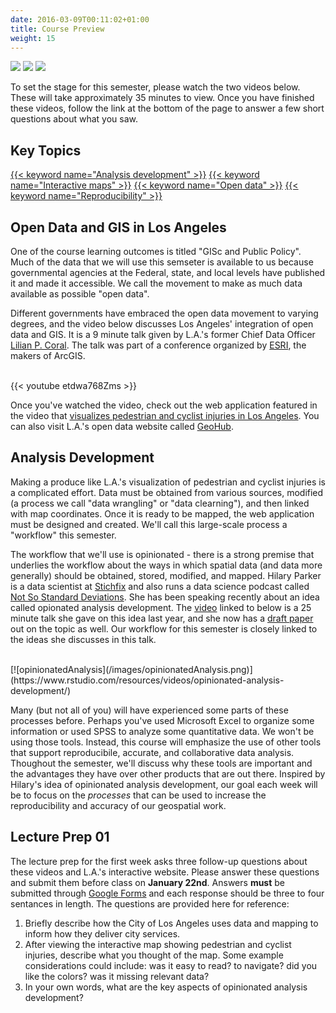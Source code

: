 ```yaml
---
date: 2016-03-09T00:11:02+01:00
title: Course Preview
weight: 15
---
```

![](https://img.shields.io/badge/semester-spring%202018-orange.svg) ![](https://img.shields.io/badge/release-full-brightgreen.svg) ![](https://img.shields.io/badge/last%20update-2017--12--30-brightgreen.svg)

To set the stage for this semester, please watch the two videos below. These will take approximately 35 minutes to view. Once you have finished these videos, follow the link at the bottom of the page to answer a few short questions about what you saw.

## Key Topics
[{{< keyword name="Analysis development" >}}](/topic-index/#a-d)
[{{< keyword name="Interactive maps" >}}](/topic-index/#i-l)
[{{< keyword name="Open data" >}}](/topic-index/#m-p)
[{{< keyword name="Reproducibility" >}}](/topic-index/#q-t)

## Open Data and GIS in Los Angeles
One of the course learning outcomes is titled "GISc and Public Policy". Much of the data that we will use this semseter is available to us because governmental agencies at the Federal, state, and local levels have published it and made it accessible. We call the movement to make as much data available as possible "open data". 

Different governments have embraced the open data movement to varying degrees, and the video below discusses Los Angeles' integration of open data and GIS. It is a 9 minute talk given by L.A.'s former Chief Data Officer [Lilian P. Coral](https://twitter.com/lcoral). The talk was part of a conference organized by [ESRI](https://www.esri.com/en-us/home), the makers of ArcGIS.

</br>
{{< youtube etdwa768Zms >}}
</br>

Once you've watched the video, check out the web application featured in the video that [visualizes pedestrian and cyclist injuries in Los Angeles](http://ladot.maps.arcgis.com/apps/MapJournal/index.html?appid=a45d3efd7b1d4ef49f362caadb4754b0). You can also visit L.A.'s open data website called [GeoHub](http://geohub.lacity.org).

## Analysis Development
Making a produce like L.A.'s visualization of pedestrian and cyclist injuries is a complicated effort. Data must be obtained from various sources, modified (a process we call "data wrangling" or "data clearning"), and then linked with map coordinates. Once it is ready to be mapped, the web application must be designed and created. We'll call this large-scale process a "workflow" this semester. 

The workflow that we'll use is opinionated - there is a strong premise that underlies the workflow about the ways in which spatial data (and data more generally) should be obtained, stored, modified, and mapped. Hilary Parker is a data scientist at [Stichfix](http://stitchfix.com) and also runs a data science podcast called [Not So Standard Deviations](http://nssdeviations.com). She has been speaking recently about an idea called opionated analysis development. The [video](https://www.rstudio.com/resources/videos/opinionated-analysis-development/) linked to below is a 25 minute talk she gave on this idea last year, and she now has a [draft paper](https://peerj.com/preprints/3210/) out on the topic as well. Our workflow for this semester is closely linked to the ideas she discusses in this talk.

</br>
[![opinionatedAnalysis](/images/opinionatedAnalysis.png)](https://www.rstudio.com/resources/videos/opinionated-analysis-development/)
</br>

Many (but not all of you) will have experienced some parts of these processes before. Perhaps you've used Microsoft Excel to organize some information or used SPSS to analyze some quantitative data. We won't be using those tools. Instead, this course will emphasize the use of other tools that support reproducibile, accurate, and collaborative data analysis. Thoughout the semester, we'll discuss why these tools are important and the advantages they have over other products that are out there. Inspired by Hilary's idea of opinionated analysis development, our goal each week will be to focus on the *processes* that can be used to increase the reproducibility and accuracy of our geospatial work.

## Lecture Prep 01
The lecture prep for the first week asks three follow-up questions about these videos and L.A.'s interactive website. Please answer these questions and submit them before class on **January 22nd**. Answers **must** be submitted through [Google Forms](https://goo.gl/forms/vgHqTPagXyrsrk4I3) and each response should be three to four sentances in length. The questions are provided here for reference:

1. Briefly describe how the City of Los Angeles uses data and mapping to inform how they deliver city services.
2. After viewing the interactive map showing pedestrian and cyclist injuries, describe what you thought of the map. Some example considerations could include: was it easy to read? to navigate? did you like the colors? was it missing relevant data?
3. In your own words, what are the key aspects of opinionated analysis development?
